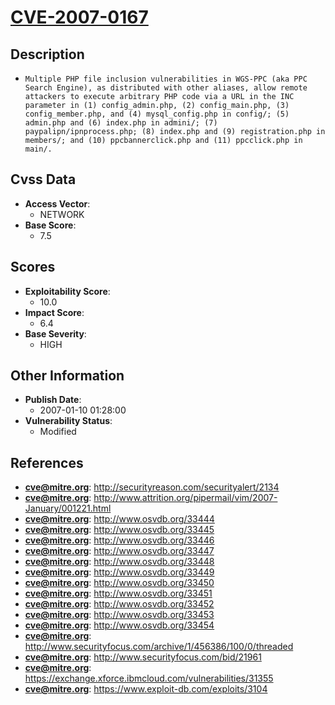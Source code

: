
# [CVE-2007-0167](http://securityreason.com/securityalert/2134)

## Description

- `Multiple PHP file inclusion vulnerabilities in WGS-PPC (aka PPC Search Engine), as distributed with other aliases, allow remote attackers to execute arbitrary PHP code via a URL in the INC parameter in (1) config_admin.php, (2) config_main.php, (3) config_member.php, and (4) mysql_config.php in config/; (5) admin.php and (6) index.php in admini/; (7) paypalipn/ipnprocess.php; (8) index.php and (9) registration.php in members/; and (10) ppcbannerclick.php and (11) ppcclick.php in main/.`

## Cvss Data

- **Access Vector**:
  - NETWORK
- **Base Score**:
  - 7.5

## Scores

- **Exploitability Score**:
  - 10.0
- **Impact Score**:
  - 6.4
- **Base Severity**:
  - HIGH

## Other Information

- **Publish Date**:
  - 2007-01-10 01:28:00
- **Vulnerability Status**:
  - Modified

## References

- **cve@mitre.org**: http://securityreason.com/securityalert/2134
- **cve@mitre.org**: http://www.attrition.org/pipermail/vim/2007-January/001221.html
- **cve@mitre.org**: http://www.osvdb.org/33444
- **cve@mitre.org**: http://www.osvdb.org/33445
- **cve@mitre.org**: http://www.osvdb.org/33446
- **cve@mitre.org**: http://www.osvdb.org/33447
- **cve@mitre.org**: http://www.osvdb.org/33448
- **cve@mitre.org**: http://www.osvdb.org/33449
- **cve@mitre.org**: http://www.osvdb.org/33450
- **cve@mitre.org**: http://www.osvdb.org/33451
- **cve@mitre.org**: http://www.osvdb.org/33452
- **cve@mitre.org**: http://www.osvdb.org/33453
- **cve@mitre.org**: http://www.osvdb.org/33454
- **cve@mitre.org**: http://www.securityfocus.com/archive/1/456386/100/0/threaded
- **cve@mitre.org**: http://www.securityfocus.com/bid/21961
- **cve@mitre.org**: https://exchange.xforce.ibmcloud.com/vulnerabilities/31355
- **cve@mitre.org**: https://www.exploit-db.com/exploits/3104
